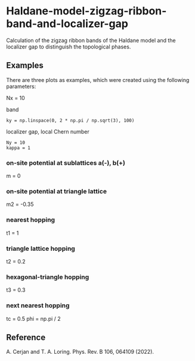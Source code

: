 # Haldane-model-zigzag-ribbon-band-and-localizer-gap
Calculation of the zigzag ribbon bands of the Haldane model and the localizer gap to distinguish the topological phases.

## Examples
There are three plots as examples, which were created using the following parameters:

Nx = 10

band

    ky = np.linspace(0, 2 * np.pi / np.sqrt(3), 100)

localizer gap, local Chern number

    Ny = 10
    kappa = 1

### on-site potential at sublattices a(-), b(+)
m = 0
### on-site potential at triangle lattice
m2 = -0.35
### nearest hopping
t1 = 1
### triangle lattice hopping
t2 = 0.2
### hexagonal-triangle hopping
t3 = 0.3
### next nearest hopping
tc = 0.5
phi = np.pi / 2


## Reference
A. Cerjan and T. A. Loring. Phys. Rev. B 106, 064109 (2022).

